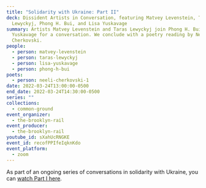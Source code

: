 ```yaml
---
title: "Solidarity with Ukraine: Part II"
deck: Dissident Artists in Conversation, featuring Matvey Levenstein, Taras
  Lewyckyj, Phong H. Bui, and Lisa Yuskavage
summary: Artists Matvey Levenstein and Taras Lewyckyj join Phong H. Bui and Lisa
  Yuskavage for a conversation. We conclude with a poetry reading by Neeli
  Cherkovski.
people:
  - person: matvey-levenstein
  - person: taras-lewyckyj
  - person: lisa-yuskavage
  - person: phong-h-bui
poets:
  - person: neeli-cherkovski-1
date: 2022-03-24T13:00:00-0500
end_date: 2022-03-24T14:30:00-0500
series: ""
collections:
  - common-ground
event_organizer:
  - the-brooklyn-rail
event_producer:
  - the-brooklyn-rail
youtube_id: sXahUcRNGKE
event_id: recofPPIfeIqknKdo
event_platform:
  - zoom
---
```

As part of an ongoing series of conversations in solidarity with Ukraine, you can [watch Part I here](https://brooklynrail.org/events/2022/03/17/solidarity-with-ukraine-part-i/).